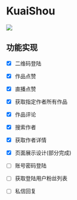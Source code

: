 # KuaiShou

![](https://github.com/Apuyuseng/KuaiShou/blob/master/videos-2.gif)


## 功能实现

+ [x] 二维码登陆
+ [x] 作品点赞
+ [x] 直播点赞
+ [x] 获取指定作者所有作品
+ [x] 作品评论
+ [x] 搜索作者
+ [x] 获取作者详情
+ [x] 页面展示设计(部分完成)
+ [ ] 账号密码登陆
+ [ ] 获取登陆用户粉丝列表
+ [ ] 私信回复


